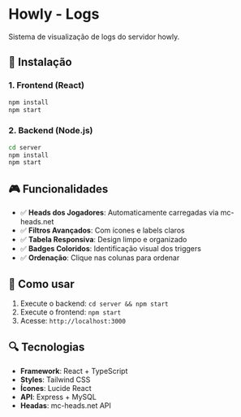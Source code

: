 # Howly - Logs

Sistema  de visualização de logs do servidor howly.

## 🚀 Instalação

### 1. Frontend (React)
```bash
npm install
npm start
```

### 2. Backend (Node.js)
```bash
cd server
npm install
npm start
```

## 🎮 Funcionalidades

- ✅ **Heads dos Jogadores**: Automaticamente carregadas via mc-heads.net
- ✅ **Filtros Avançados**: Com ícones e labels claros
- ✅ **Tabela Responsiva**: Design limpo e organizado
- ✅ **Badges Coloridos**: Identificação visual dos triggers
- ✅ **Ordenação**: Clique nas colunas para ordenar

## 🎯 Como usar

1. Execute o backend: `cd server && npm start`
2. Execute o frontend: `npm start`
3. Acesse: `http://localhost:3000`

## 🔍 Tecnologias

- **Framework**: React + TypeScript
- **Styles**: Tailwind CSS
- **Ícones**: Lucide React
- **API**: Express + MySQL
- **Headas**: mc-heads.net API

